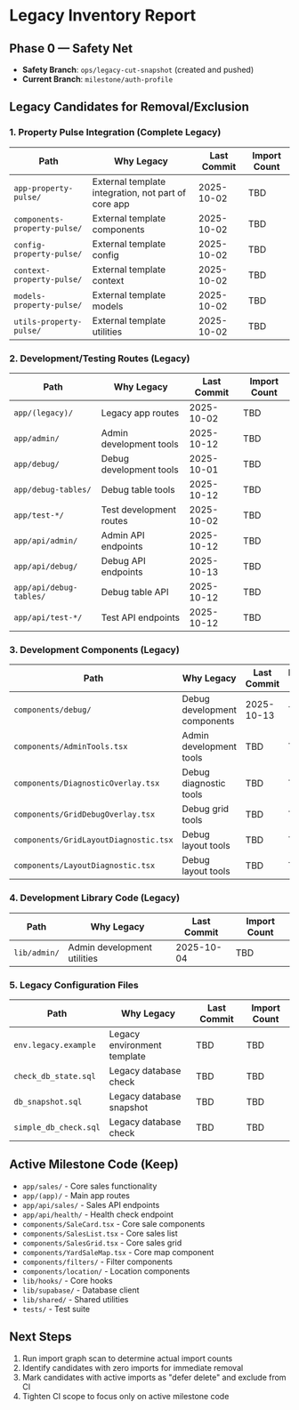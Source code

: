 # Legacy Inventory Report

## Phase 0 — Safety Net
- **Safety Branch**: `ops/legacy-cut-snapshot` (created and pushed)
- **Current Branch**: `milestone/auth-profile`

## Legacy Candidates for Removal/Exclusion

### 1. Property Pulse Integration (Complete Legacy)
| Path | Why Legacy | Last Commit | Import Count |
|------|------------|-------------|--------------|
| `app-property-pulse/` | External template integration, not part of core app | 2025-10-02 | TBD |
| `components-property-pulse/` | External template components | 2025-10-02 | TBD |
| `config-property-pulse/` | External template config | 2025-10-02 | TBD |
| `context-property-pulse/` | External template context | 2025-10-02 | TBD |
| `models-property-pulse/` | External template models | 2025-10-02 | TBD |
| `utils-property-pulse/` | External template utilities | 2025-10-02 | TBD |

### 2. Development/Testing Routes (Legacy)
| Path | Why Legacy | Last Commit | Import Count |
|------|------------|-------------|--------------|
| `app/(legacy)/` | Legacy app routes | 2025-10-02 | TBD |
| `app/admin/` | Admin development tools | 2025-10-12 | TBD |
| `app/debug/` | Debug development tools | 2025-10-01 | TBD |
| `app/debug-tables/` | Debug table tools | 2025-10-12 | TBD |
| `app/test-*/` | Test development routes | 2025-10-02 | TBD |
| `app/api/admin/` | Admin API endpoints | 2025-10-12 | TBD |
| `app/api/debug/` | Debug API endpoints | 2025-10-13 | TBD |
| `app/api/debug-tables/` | Debug table API | 2025-10-12 | TBD |
| `app/api/test-*/` | Test API endpoints | 2025-10-12 | TBD |

### 3. Development Components (Legacy)
| Path | Why Legacy | Last Commit | Import Count |
|------|------------|-------------|--------------|
| `components/debug/` | Debug development components | 2025-10-13 | TBD |
| `components/AdminTools.tsx` | Admin development tools | TBD | TBD |
| `components/DiagnosticOverlay.tsx` | Debug diagnostic tools | TBD | TBD |
| `components/GridDebugOverlay.tsx` | Debug grid tools | TBD | TBD |
| `components/GridLayoutDiagnostic.tsx` | Debug layout tools | TBD | TBD |
| `components/LayoutDiagnostic.tsx` | Debug layout tools | TBD | TBD |

### 4. Development Library Code (Legacy)
| Path | Why Legacy | Last Commit | Import Count |
|------|------------|-------------|--------------|
| `lib/admin/` | Admin development utilities | 2025-10-04 | TBD |

### 5. Legacy Configuration Files
| Path | Why Legacy | Last Commit | Import Count |
|------|------------|-------------|--------------|
| `env.legacy.example` | Legacy environment template | TBD | TBD |
| `check_db_state.sql` | Legacy database check | TBD | TBD |
| `db_snapshot.sql` | Legacy database snapshot | TBD | TBD |
| `simple_db_check.sql` | Legacy database check | TBD | TBD |

## Active Milestone Code (Keep)
- `app/sales/` - Core sales functionality
- `app/(app)/` - Main app routes
- `app/api/sales/` - Sales API endpoints
- `app/api/health/` - Health check endpoint
- `components/SaleCard.tsx` - Core sale components
- `components/SalesList.tsx` - Core sales list
- `components/SalesGrid.tsx` - Core sales grid
- `components/YardSaleMap.tsx` - Core map component
- `components/filters/` - Filter components
- `components/location/` - Location components
- `lib/hooks/` - Core hooks
- `lib/supabase/` - Database client
- `lib/shared/` - Shared utilities
- `tests/` - Test suite

## Next Steps
1. Run import graph scan to determine actual import counts
2. Identify candidates with zero imports for immediate removal
3. Mark candidates with active imports as "defer delete" and exclude from CI
4. Tighten CI scope to focus only on active milestone code
